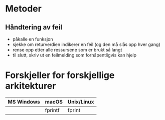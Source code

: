# Metoder

## Håndtering av feil
- påkalle en funksjon
- sjekke om returverdien indikerer en feil (og den må slås opp hver gang)
- rense opp etter alle ressursene som er brukt så langt
- til slutt, skriv ut en feilmelding som forhåpentligvis kan hjelp 

# Forskjeller for forskjellige arkitekturer

| MS Windows   | macOS     |  Unix/Linux    |
| ------------ | --------- | -------------- |
|              | fprintf   | fprint         |
